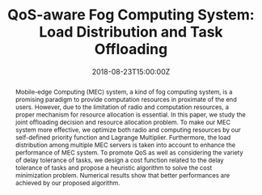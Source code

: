 ---
title: 'QoS-aware Fog Computing System: Load Distribution and Task Offloading'

event: IEEE Asia Pacific Wireless Communications Symposium
event_url: https://vtsociety.org

location: National Yang Ming Chiao Tung University
address:
  street: No. 1001, Daxue Rd, East District
  city: Hsinchu City
  # region: CA
  postcode: '30010'
  country: Taiwan

summary: An oral presentation introduces our work on fog computing system at VTS APWCS.
abstract: 'Mobile-edge Computing (MEC) system, a kind of fog computing system, is a promising paradigm to provide computation resources in proximate of the end users. However, due to the limitation of radio and computation resources, a proper mechanism for resource allocation is essential. In this paper, we study the joint offloading decision and resource allocation problem. To make our MEC system more effective, we optimize both radio and computing resources by our self-defined priority function and Lagrange Multiplier. Furthermore, the load distribution among multiple MEC servers is taken into account to enhance the performance of MEC system. To promote QoS as well as considering the variety of delay tolerance of tasks, we design a cost function related to the delay tolerance of tasks and propose a heuristic algorithm to solve the cost minimization problem. Numerical results show that better performances are achieved by our proposed algorithm.'

# Talk start and end times.
#   End time can optionally be hidden by prefixing the line with `#`.
date: '2018-08-23T15:00:00Z'
date_end: '2018-08-23T16:00:00Z'
all_day: false

# Schedule page publish date (NOT talk date).
publishDate: '2017-01-01T00:00:00Z'

authors:
  - admin

tags: []

# Is this a featured talk? (true/false)
featured: false

image:
  caption: ''
  focal_point: Right

#links:
#  - icon: twitter
#    icon_pack: fab
#    name: Follow
#    url: https://twitter.com/georgecushen
# url_code: 'https://github.com'
url_pdf: ''
url_slides: uploads/vts
url_video: uploads/kan-apwcs-2018

# Markdown Slides (optional).
#   Associate this talk with Markdown slides.
#   Simply enter your slide deck's filename without extension.
#   E.g. `slides = "example-slides"` references `content/slides/example-slides.md`.
#   Otherwise, set `slides = ""`.
slides: ""

# Projects (optional).
#   Associate this post with one or more of your projects.
#   Simply enter your project's folder or file name without extension.
#   E.g. `projects = ["internal-project"]` references `content/project/deep-learning/index.md`.
#   Otherwise, set `projects = []`.
projects:
  - example
---
